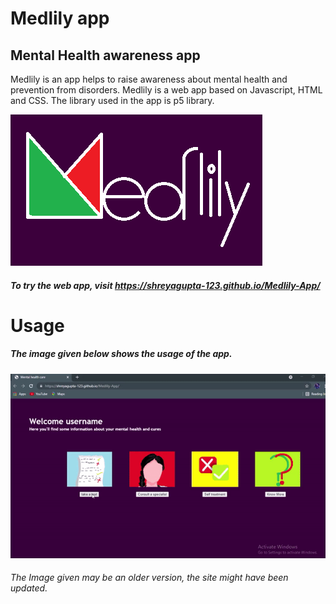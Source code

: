 # Medlily app
## Mental Health awareness app

Medlily is an app helps to raise awareness about mental health and prevention from disorders.
Medlily is a web app based on Javascript, HTML and CSS. The library used in the app is p5 library.

![alt text](https://github.com/ShreyaGupta-123/Medlily-App/blob/main/medlily.png?raw=true)

##### To try the web app, visit https://shreyagupta-123.github.io/Medlily-App/


# Usage
##### The image given below shows the usage of the app.

![alt text](https://github.com/ShreyaGupta-123/Medlily-App/blob/main/gif.gif?raw=true)

###### The Image given may be an older version, the site might have been updated.




